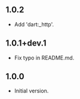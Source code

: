 ## 1.0.2

- Add 'dart:_http'.

## 1.0.1+dev.1

- Fix typo in README.md.

## 1.0.0

- Initial version.
